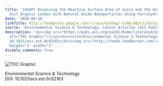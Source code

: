```yaml
---
title: '[ASAP] Assessing the Reactive Surface Area of Soils and the Association of
  Soil Organic Carbon with Natural Oxide Nanoparticles Using Ferrihydrite as Proxy'
date: '2020-09-18'
linkTitle: http://feedproxy.google.com/~r/acs/esthag/~3/0q-0dytJjx8/acs.est.0c02163
source: 'Environmental Science & Technology: Latest Articles (ACS Publications)'
description: '<p><img src="https://pubs.acs.org/na101/home/literatum/publisher/achs/journals/content/esthag/0/esthag.ahead-of-print/acs.est.0c02163/20200918/images/medium/es0c02163_0006.gif"
  alt="TOC Graphic"/></p><div><cite>Environmental Science & Technology</cite></div><div>DOI:
  10.1021/acs.est.0c02163</div><img src="http://feeds.feedburner.com/~r/acs/esthag/~4/0q-0dytJjx8"
  height="1" width="1" ...'
disable_comments: true
---
```

<p><img src="https://pubs.acs.org/na101/home/literatum/publisher/achs/journals/content/esthag/0/esthag.ahead-of-print/acs.est.0c02163/20200918/images/medium/es0c02163_0006.gif" alt="TOC Graphic"/></p><div><cite>Environmental Science & Technology</cite></div><div>DOI: 10.1021/acs.est.0c02163</div><img src="http://feeds.feedburner.com/~r/acs/esthag/~4/0q-0dytJjx8" height="1" width="1" ...